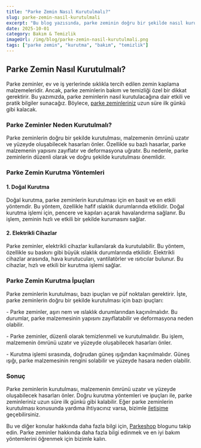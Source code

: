 ```yaml
---
title: "Parke Zemin Nasıl Kurutulmalı?"
slug: parke-zemin-nasil-kurutulmali
excerpt: "Bu blog yazısında, parke zeminin doğru bir şekilde nasıl kurutulacağını adım adım anlatıyoruz. Uygulanabilir ve etkili yöntemlerle zemininizi koruyun."
date: 2025-10-01
category: Bakım & Temizlik
imageUrl: /img/blog/parke-zemin-nasil-kurutulmali.png
tags: ["parke zemin", "kurutma", "bakım", "temizlik"]
---
```


<h2>Parke Zemin Nasıl Kurutulmalı?</h2>

<p>Parke zeminler, ev ve iş yerlerinde sıklıkla tercih edilen zemin kaplama malzemeleridir. Ancak, parke zeminlerin bakım ve temizliği özel bir dikkat gerektirir. Bu yazımızda, parke zeminlerin nasıl kurutulacağına dair etkili ve pratik bilgiler sunacağız. Böylece, <a href="https://parkeshop.com">parke zeminleriniz</a> uzun süre ilk günkü gibi kalacak.</p>

<h3>Parke Zeminler Neden Kurutulmalı?</h3>

<p>Parke zeminlerin doğru bir şekilde kurutulması, malzemenin ömrünü uzatır ve yüzeyde oluşabilecek hasarları önler. Özellikle su bazlı hasarlar, parke malzemenin yapısını zayıflatır ve deformasyona uğratır. Bu nedenle, parke zeminlerin düzenli olarak ve doğru şekilde kurutulması önemlidir.</p>

<h3>Parke Zemin Kurutma Yöntemleri</h3>

<h4>1. Doğal Kurutma</h4>

<p>Doğal kurutma, parke zeminlerin kurutulması için en basit ve en etkili yöntemdir. Bu yöntem, özellikle hafif ıslaklık durumlarında etkilidir. Doğal kurutma işlemi için, pencere ve kapıları açarak havalandırma sağlanır. Bu işlem, zeminin hızlı ve etkili bir şekilde kurumasını sağlar.</p>

<h4>2. Elektrikli Cihazlar</h4>

<p>Parke zeminler, elektrikli cihazlar kullanılarak da kurutulabilir. Bu yöntem, özellikle su baskını gibi büyük ıslaklık durumlarında etkilidir. Elektrikli cihazlar arasında, hava kurutucuları, vantilatörler ve ısıtıcılar bulunur. Bu cihazlar, hızlı ve etkili bir kurutma işlemi sağlar.</p>

<h3>Parke Zemin Kurutma İpuçları</h3>

<p>Parke zeminlerin kurutulması, bazı ipuçları ve püf noktaları gerektirir. İşte, parke zeminlerin doğru bir şekilde kurutulması için bazı ipuçları:</p>

<p>- Parke zeminler, aşırı nem ve ıslaklık durumlarından kaçınılmalıdır. Bu durumlar, parke malzemesinin yapısını zayıflatabilir ve deformasyona neden olabilir.</p>

<p>- Parke zeminler, düzenli olarak temizlenmeli ve kurutulmalıdır. Bu işlem, malzemenin ömrünü uzatır ve yüzeyde oluşabilecek hasarları önler.</p>

<p>- Kurutma işlemi sırasında, doğrudan güneş ışığından kaçınılmalıdır. Güneş ışığı, parke malzemesinin rengini solabilir ve yüzeyde hasara neden olabilir.</p>

<h3>Sonuç</h3>

<p>Parke zeminlerin kurutulması, malzemenin ömrünü uzatır ve yüzeyde oluşabilecek hasarları önler. Doğru kurutma yöntemleri ve ipuçları ile, parke zeminleriniz uzun süre ilk günkü gibi kalabilir. Eğer parke zeminlerin kurutulması konusunda yardıma ihtiyacınız varsa, bizimle <a href="https://parkeshop.com/contact">iletişime</a> geçebilirsiniz.</p>

<p>Bu ve diğer konular hakkında daha fazla bilgi için, <a href="https://parkeshop.com">Parkeshop</a> blogunu takip edin. Parke zeminler hakkında daha fazla bilgi edinmek ve en iyi bakım yöntemlerini öğrenmek için bizimle kalın.</p>